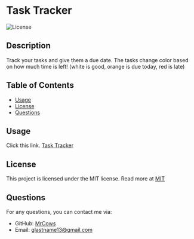 # Task Tracker

![License](https://img.shields.io/badge/license-MIT-blue.svg)

## Description
Track your tasks and give them a due date. The tasks change color based on how much time is left! (white is good, orange is due today, red is late)

## Table of Contents
- [Usage](#usage)
- [License](#license)
- [Questions](#questions)

## Usage
Click this link. [Task Tracker](https://mrcows.github.io/Task-tracker/)

## License

This project is licensed under the MIT license. Read more at [MIT](https://opensource.org/licenses/MIT)

## Questions
For any questions, you can contact me via:
- GitHub: [MrCows](https://github.com/MrCows)
- Email: glastname13@gmail.com
